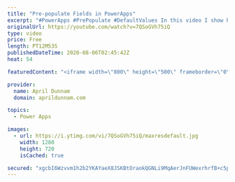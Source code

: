 ```yaml
---
title: "Pre-populate Fields in PowerApps"
excerpt: "#PowerApps #PrePopulate #DefaultValues In this video I show how you can pre-populate fields in PowerApps including:  date, choice, person and single line of text fields.  Some additional concepts you'll learn include: ✅  How to check the form mode ✅  Default Date field to todays date ✅  Default person"
originalUrl: https://youtube.com/watch?v=7QSoGVh75iQ
type: video
price: Free
length: PT12M53S
publishedDateTime: 2020-08-06T02:45:42Z
heat: 54

featuredContent: "<iframe width=\"800\" height=\"500\" frameborder=\"0\" src=\"https://www.youtube.com/embed/7QSoGVh75iQ\" allow=\"accelerometer; autoplay; encrypted-media; gyroscope; picture-in-picture\" allowfullscreen></iframe>"

provider:
  name: April Dunnam
  domain: aprildunnam.com

topics:
  - Power Apps

images:
  - url: https://i.ytimg.com/vi/7QSoGVh75iQ/maxresdefault.jpg
    width: 1280
    height: 720
    isCached: true

secured: "xgcbI6Wzvvm1h2b2YKAYaeX8JSKBtOraokQGNLi9MqAerJnFUWexrhrfB+c5pW+BpgFRfd4RwRrF9ZweFUWwqkjYL0CSg9HPpAQoCr2iqzETBk3QFsa+CdawmvKiBzhhepudHnlKCaoMi595PCf5Po6xTYJK96k+UGKYYY752zQeosQDcseBaMXH0Si0us01F/Wn3r5tDojCtUlAgiu9tyYTDfTjpNFIG76EP4V8DnX24+xs82lASM4jrzTfpUp53QEZEk5BCkfZc4PDyM7kO86cHedKFhOBC7d2q5Svh4xYNguxcvRBdkBGcjguJfBnJqRZjrjszPiTl/r3PnkQH02ZmnxkzJKke86LLfhu+2MKyXX5U+HPZHVs76Q16yPa1v6u9nNqweRLCNj9GZdi9ZzU5aOJCrEHke8fsvoX2j8=;UGozp7Hewsf4t/aeOWfi7Q=="
---
```



